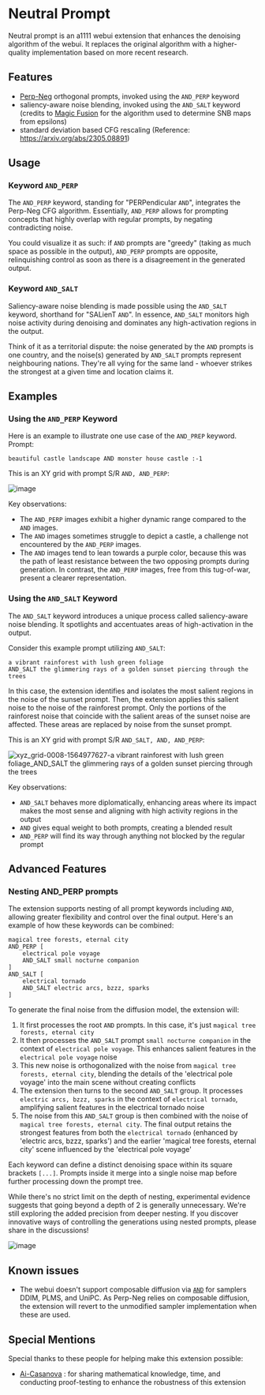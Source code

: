 # Neutral Prompt

Neutral prompt is an a1111 webui extension that enhances the denoising algorithm of the webui. It replaces the original algorithm with a higher-quality implementation based on more recent research.

## Features

- [Perp-Neg](https://perp-neg.github.io/) orthogonal prompts, invoked using the `AND_PERP` keyword
- saliency-aware noise blending, invoked using the `AND_SALT` keyword (credits to [Magic Fusion](https://magicfusion.github.io/) for the algorithm used to determine SNB maps from epsilons)
- standard deviation based CFG rescaling (Reference: https://arxiv.org/abs/2305.08891)

## Usage

### Keyword `AND_PERP`

The `AND_PERP` keyword, standing for "PERPendicular `AND`", integrates the Perp-Neg CFG algorithm. Essentially, `AND_PERP` allows for prompting concepts that highly overlap with regular prompts, by negating contradicting noise.

You could visualize it as such: if `AND` prompts are "greedy" (taking as much space as possible in the output), `AND_PERP` prompts are opposite, relinquishing control as soon as there is a disagreement in the generated output.

### Keyword `AND_SALT`

Saliency-aware noise blending is made possible using the `AND_SALT` keyword, shorthand for "SALienT `AND`". In essence, `AND_SALT` monitors high noise activity during denoising and dominates any high-activation regions in the output.

Think of it as a territorial dispute: the noise generated by the `AND` prompts is one country, and the noise(s) generated by `AND_SALT` prompts represent neighbouring nations. They're all vying for the same land - whoever strikes the strongest at a given time and location claims it.

## Examples

### Using the `AND_PERP` Keyword

Here is an example to illustrate one use case of the `AND_PREP` keyword. Prompt:

`beautiful castle landscape AND monster house castle :-1`

This is an XY grid with prompt S/R `AND, AND_PERP`:

![image](https://github.com/ljleb/sd-webui-neutral-prompt/assets/32277961/29f3cf34-2ed4-45d2-b73a-b6fadec21d61)

Key observations:

- The `AND_PERP` images exhibit a higher dynamic range compared to the `AND` images.
- The `AND` images sometimes struggle to depict a castle, a challenge not encountered by the `AND_PERP` images.
- The `AND` images tend to lean towards a purple color, because this was the path of least resistance between the two opposing prompts during generation. In contrast, the `AND_PERP` images, free from this tug-of-war, present a clearer representation.

### Using the `AND_SALT` Keyword

The `AND_SALT` keyword introduces a unique process called saliency-aware noise blending. It spotlights and accentuates areas of high-activation in the output.

Consider this example prompt utilizing `AND_SALT`:

```
a vibrant rainforest with lush green foliage
AND_SALT the glimmering rays of a golden sunset piercing through the trees
```

In this case, the extension identifies and isolates the most salient regions in the noise of the sunset prompt. Then, the extension applies this salient noise to the noise of the rainforest prompt. Only the portions of the rainforest noise that coincide with the salient areas of the sunset noise are affected. These areas are replaced by noise from the sunset prompt.

This is an XY grid with prompt S/R `AND_SALT, AND, AND_PERP`:

![xyz_grid-0008-1564977627-a vibrant rainforest with lush green foliage_AND_SALT the glimmering rays of a golden sunset piercing through the trees](https://github.com/ljleb/sd-webui-neutral-prompt/assets/32277961/2404f20b-47f6-457f-b4c5-76b9fd919345)

Key observations:

- `AND_SALT` behaves more diplomatically, enhancing areas where its impact makes the most sense and aligning with high activity regions in the output
- `AND` gives equal weight to both prompts, creating a blended result
- `AND_PERP` will find its way through anything not blocked by the regular prompt

## Advanced Features

### Nesting AND_PERP prompts

The extension supports nesting of all prompt keywords including `AND`, allowing greater flexibility and control over the final output. Here's an example of how these keywords can be combined:

```
magical tree forests, eternal city
AND_PERP [
    electrical pole voyage
    AND_SALT small nocturne companion
]
AND_SALT [
    electrical tornado
    AND_SALT electric arcs, bzzz, sparks
]
```

To generate the final noise from the diffusion model, the extension will:

1. It first processes the root `AND` prompts. In this case, it's just `magical tree forests, eternal city`
2. It then processes the `AND_SALT` prompt `small nocturne companion` in the context of `electrical pole voyage`. This enhances salient features in the `electrical pole voyage` noise
3. This new noise is orthogonalized with the noise from `magical tree forests, eternal city`, blending the details of the 'electrical pole voyage' into the main scene without creating conflicts
4. The extension then turns to the second `AND_SALT` group. It processes `electric arcs, bzzz, sparks` in the context of `electrical tornado`, amplifying salient features in the electrical tornado noise
5. The noise from this `AND_SALT` group is then combined with the noise of `magical tree forests, eternal city`. The final output retains the strongest features from both the `electrical tornado` (enhanced by 'electric arcs, bzzz, sparks') and the earlier 'magical tree forests, eternal city' scene influenced by the 'electrical pole voyage'

Each keyword can define a distinct denoising space within its square brackets `[...]`. Prompts inside it merge into a single noise map before further processing down the prompt tree.

While there's no strict limit on the depth of nesting, experimental evidence suggests that going beyond a depth of 2 is generally unnecessary. We're still exploring the added precision from deeper nesting. If you discover innovative ways of controlling the generations using nested prompts, please share in the discussions!

![image](https://github.com/ljleb/sd-webui-neutral-prompt/assets/32277961/f16587fe-2244-4832-a253-98f819a9e2e0)

## Known issues

- The webui doesn't support composable diffusion via [`AND`](https://github.com/AUTOMATIC1111/stable-diffusion-webui/wiki/Features#composable-diffusion) for samplers DDIM, PLMS, and UniPC. As Perp-Neg relies on composable diffusion, the extension will revert to the unmodified sampler implementation when these are used.

## Special Mentions

Special thanks to these people for helping make this extension possible:

- [Ai-Casanova](https://github.com/AI-Casanova) : for sharing mathematical knowledge, time, and conducting proof-testing to enhance the robustness of this extension
